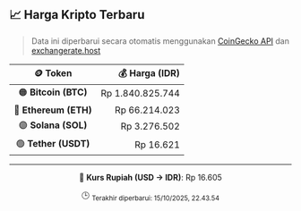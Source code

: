 

<!-- HARGA_KRIPTO -->
## 📈 Harga Kripto Terbaru

> Data ini diperbarui secara otomatis menggunakan [CoinGecko API](https://www.coingecko.com/) dan [exchangerate.host](https://exchangerate.host/)

<div align="center">

| 🪙 Token | 💰 Harga (IDR) |
|:------:|---------------:|
| 🟠 **Bitcoin (BTC)**   | Rp 1.840.825.744 |
| 🔵 **Ethereum (ETH)**  | Rp 66.214.023 |
| 🟣 **Solana (SOL)**    | Rp 3.276.502 |
| 🟢 **Tether (USDT)**   | Rp 16.621 |

---

💱 **Kurs Rupiah (USD → IDR)**: Rp 16.605

🕒 <sub>Terakhir diperbarui: 15/10/2025, 22.43.54</sub>

</div>
<!-- /HARGA_KRIPTO -->